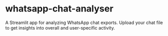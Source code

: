 # whatsapp-chat-analyser
A Streamlit app for analyzing WhatsApp chat exports. Upload your chat file to get insights into overall and user-specific activity.
